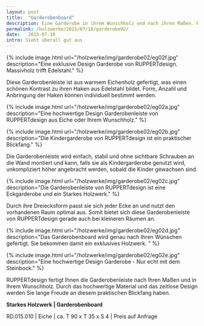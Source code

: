 ```yaml
---
layout: post
title:  "Garderobenboard"
description: Eine Garderobe in ihrem Wunschholz und nach ihren Maßen. RUPPERTdesign fertigt die passende Garderobe für jede Ecke, individuell und persönlich.
permalink: /holzwerke/2015/07/18/garderobe02/
date:   2015-07-18
intro: Sieht überall gut aus
---
```


{% include image.html url="/holzwerke/img/garderobe02/eg02f.jpg" description="Eine exklusive Design Garderobe von RUPPERTdesign. Massivholz trifft Edelstahl." %}

Diese Garderobenleiste ist aus warmem Eichenholz gefertigt, was einen schönen Kontrast zu ihren Haken aus Edelstahl bildet. 
Form, Anzahl und Anbringung der Haken können individuell bestimmt werden.  


{% include image.html url="/holzwerke/img/garderobe02/eg02a.jpg" description="Eine hochwertige Design Garderobenleiste von RUPPERTdesign aus Eiche oder Ihrem Wunschholz." %}


{% include image.html url="/holzwerke/img/garderobe02/eg02b.jpg" description="Die Kindergarderobe von RUPPERTdesign ist ein praktischer Blickfang." %}


Die Garderobenleiste wird einfach, stabil und ohne sichtbare Schrauben an die Wand montiert und kann, 
falls sie als Kindergarderobe genutzt wird, unkompliziert höher angebracht werden, sobald die Kinder gewachsen sind. 


{% include image.html url="/holzwerke/img/garderobe02/eg02c.jpg" description="Die Garderobenleiste von RUPPERTdesign ist eine Eckgarderobe und ein Starkes Holzwerk." %}


Durch ihre Dreiecksform passt sie sich jeder Ecke an und nutzt den vorhandenen Raum optimal aus. 
Somit bietet sich diese Garderobenleiste von RUPPERTdesign gerade auch bei kleineren Räumen an.   

{% include image.html url="/holzwerke/img/garderobe02/eg02d.jpg" description="Das Garderobenboard wird genau nach Ihren Wünschen gefertigt. Sie bekommen damit ein exklusives Holzwerk. " %}


{% include image.html url="/holzwerke/img/garderobe02/eg02e.jpg" description="Eine hochwertige Design Garderobe - Nur echt mit dem Steinbock." %}


RUPPERTdesign fertigt Ihnen die Garderobenleiste nach Ihren Maßen und in Ihrem Wunschholz. 
Durch das hochwertige Material und das zeitlose Design werden Sie lange Freude an diesem praktischen Blickfang haben. 


**Starkes Holzwerk \| Garderobenboard**    
   
RD.015.010  \| 	Eiche \| ca. T 90 x T 35 x S 4 \| Preis auf Anfrage
